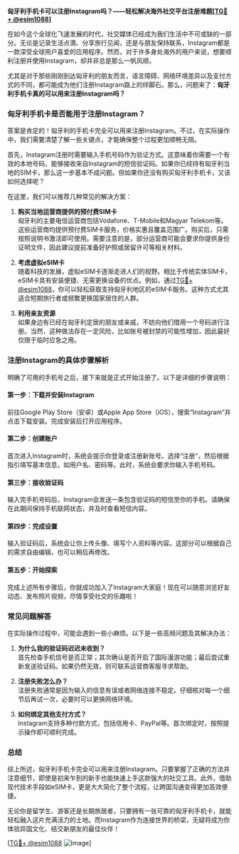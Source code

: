 **匈牙利手机卡可以注册Instagram吗？——轻松解决海外社交平台注册难题[[TG💪+ @esim1088](https://t.me/s/esim1088)]**

在如今这个全球化飞速发展的时代，社交媒体已经成为我们生活中不可或缺的一部分。无论是记录生活点滴、分享旅行见闻，还是与朋友保持联系，Instagram都是一款深受全球用户喜爱的应用程序。然而，对于许多身处海外的用户来说，想要顺利注册并使用Instagram，却并非总是那么一帆风顺。

尤其是对于那些刚刚到达匈牙利的朋友而言，语言障碍、网络环境差异以及支付方式的不同，都可能成为他们注册Instagram路上的绊脚石。那么，问题来了：**匈牙利手机卡真的可以用来注册Instagram吗？**

### **匈牙利手机卡是否能用于注册Instagram？**

答案是肯定的！匈牙利的手机卡完全可以用来注册Instagram。不过，在实际操作中，我们需要清楚了解一些关键点，才能确保整个过程更加顺畅无阻。

首先，Instagram注册时需要输入手机号码作为验证方式。这意味着你需要一个有效的本地号码，能够接收来自Instagram的短信验证码。如果你已经持有匈牙利当地的SIM卡，那么这一步基本不成问题。但如果你还没有购买匈牙利手机卡，又该如何选择呢？

在这里，我们可以推荐几种常见的解决方案：

1. **购买当地运营商提供的预付费SIM卡**  
   匈牙利的主要电信运营商包括Vodafone、T-Mobile和Magyar Telekom等。这些运营商均提供预付费SIM卡服务，价格实惠且覆盖范围广。购买后，只需按照说明书激活即可使用。需要注意的是，部分运营商可能会要求你提供身份证明文件，因此建议提前准备好护照或居留许可等相关材料。

2. **考虑虚拟eSIM卡**  
   随着科技的发展，虚拟eSIM卡逐渐走进人们的视野。相比于传统实体SIM卡，eSIM卡具有安装便捷、无需更换设备的优点。例如，通过[TG💪+ @esim1088](https://t.me/s/esim1088)，你可以轻松获取支持匈牙利地区的eSIM卡服务。这种方式尤其适合短期旅行者或频繁更换国家居住的人群。

3. **利用亲友资源**  
   如果身边有已经在匈牙利定居的朋友或亲戚，不妨向他们借用一个号码进行注册。当然，这种做法存在一定风险，比如账号被封禁的可能性增加，因此最好仅限于临时应急之用。

### **注册Instagram的具体步骤解析**

明确了可用的手机号之后，接下来就是正式开始注册了。以下是详细的步骤说明：

#### **第一步：下载并安装Instagram**
前往Google Play Store（安卓）或Apple App Store（iOS），搜索“Instagram”并点击下载安装。完成安装后打开应用程序。

#### **第二步：创建账户**
首次进入Instagram时，系统会提示你登录或注册新账号。选择“注册”，然后根据指引填写基本信息，如用户名、密码等。此时，系统会要求你输入手机号码。

#### **第三步：接收验证码**
输入完手机号码后，Instagram会发送一条包含验证码的短信至你的手机。请确保在此期间保持手机联网状态，并及时查看短信内容。

#### **第四步：完成设置**
输入验证码后，系统会让你上传头像、填写个人资料等内容。这部分可以根据自己的需求自由编辑，也可以稍后再修改。

#### **第五步：开始探索**
完成上述所有步骤后，你就成功加入了Instagram大家庭！现在可以随意浏览好友动态、发布照片视频，尽情享受社交的乐趣啦！

### **常见问题解答**

在实际操作过程中，可能会遇到一些小麻烦。以下是一些高频问题及其解决办法：

1. **为什么我的验证码迟迟未收到？**  
   首先检查手机信号是否正常；其次确认是否开启了国际漫游功能；最后尝试重新发送验证码。如果仍然无效，则可联系运营商客服寻求帮助。

2. **注册失败怎么办？**  
   注册失败通常是因为输入的信息有误或者网络连接不稳定。仔细核对每一个细节后再试一次，必要时可以更换网络环境。

3. **如何绑定其他支付方式？**  
   Instagram支持多种付款方式，包括信用卡、PayPal等。首次绑定时，按照提示操作即可顺利完成。

### **总结**

综上所述，匈牙利手机卡完全可以用来注册Instagram。只要掌握了正确的方法并注意细节，即使是初来乍到的新手也能快速上手这款强大的社交工具。此外，借助现代技术手段如eSIM卡，更是大大简化了整个流程，让跨国沟通变得更加高效便捷。

无论你是留学生、游客还是长期旅居者，只要拥有一张可靠的匈牙利手机卡，就能轻松融入这片充满活力的土地。而Instagram作为连接世界的桥梁，无疑将成为你体验异国文化、结交新朋友的最佳伙伴！

[[TG💪+ @esim1088](https://t.me/s/esim1088) ![Image](https://i.postimg.cc/4NQfJmqS/Snipaste-2025-05-13-00-14-12.png)]